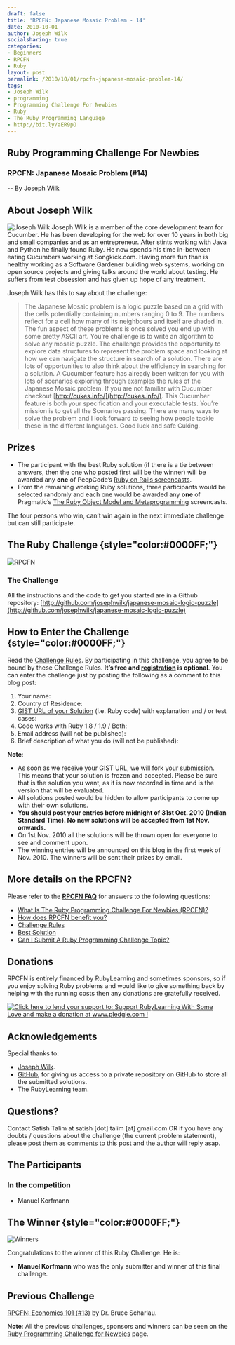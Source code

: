 ```yaml
---
draft: false
title: 'RPCFN: Japanese Mosaic Problem - 14'
date: 2010-10-01
author: Joseph Wilk
socialsharing: true
categories:
- Beginners
- RPCFN
- Ruby
layout: post
permalink: /2010/10/01/rpcfn-japanese-mosaic-problem-14/
tags:
- Joseph Wilk
- programming
- Programming Challenge For Newbies
- Ruby
- The Ruby Programming Language
- http://bit.ly/aER9pO
---
```

## Ruby Programming Challenge For Newbies

### RPCFN: Japanese Mosaic Problem (\#14)

-- By Joseph Wilk

## About Joseph Wilk

![Joseph
Wilk](http://rubylearning.com/images/josephwilk.jpeg "Joseph Wilk")
Joseph Wilk is a member of the core development team for Cucumber. He
has been developing for the web for over 10 years<!--more-->
in both big and small companies and as an entrepreneur. After stints working
with Java and Python he finally found Ruby. He now spends his time in-between
eating Cucumbers working at Songkick.com. Having more fun than is healthy
working as a Software Gardener building web systems, working on open source
projects and giving talks around the world about testing. He suffers from test
obsession and has given up hope of any treatment.

Joseph Wilk has this to say about the challenge:

> The Japanese Mosaic problem is a logic puzzle based on a grid with the
> cells potentially containing numbers ranging 0 to 9. The numbers
> reflect for a cell how many of its neighbours and itself are shaded
> in. The fun aspect of these problems is once solved you end up with
> some pretty ASCII art. You’re challenge is to write an algorithm to
> solve any mosaic puzzle. The challenge provides the opportunity to
> explore data structures to represent the problem space and looking at
> how we can navigate the structure in search of a solution. There are
> lots of opportunities to also think about the efficiency in searching
> for a solution. A Cucumber feature has already been written for you
> with lots of scenarios exploring through examples the rules of the
> Japanese Mosaic problem. If you are not familiar with Cucumber
> checkout [http://cukes.info/](http://cukes.info/). This Cucumber
> feature is both your specification and your executable tests. You’re
> mission is to get all the Scenarios passing. There are many ways to
> solve the problem and I look forward to seeing how people tackle these
> in the different languages. Good luck and safe Cuking.

## Prizes

-   The participant with the best Ruby solution (if there is a tie
    between answers, then the one who posted first will be the winner)
    will be awarded any **one** of PeepCode’s [Ruby on Rails
    screencasts](http://peepcode.com/screencasts/ruby-on-rails).
-   From the remaining working Ruby solutions, three participants would
    be selected randomly and each one would be awarded any **one** of
    Pragmatic’s [The Ruby Object Model and
    Metaprogramming](http://www.pragprog.com/screencasts/v-dtrubyom/the-ruby-object-model-and-metaprogramming)
    screencasts.

The four persons who win, can’t win again in the next immediate
challenge but can still participate.

## The Ruby Challenge {style="color:#0000FF;"}

![RPCFN](http://rubylearning.com/images/rubypc.jpg "Ruby Programming Challenge For Newbies")

### The Challenge

All the instructions and the code to get you started are in a Github
repository:
[http://github.com/josephwilk/japanese-mosaic-logic-puzzle](http://github.com/josephwilk/japanese-mosaic-logic-puzzle)

## How to Enter the Challenge {style="color:#0000FF;"}

Read the [Challenge
Rules](http://rubylearning.com/blog/ruby-programming-challenge-faq/index.php#rpc6).
By participating in this challenge, you agree to be bound by these
Challenge Rules. **It’s free and
[registration](http://rubylearning.com/blog/wp-login.php?action=register)
is optional**. You can enter the challenge just by posting the following
as a comment to this blog post:

1.  Your name:
2.  Country of Residence:
3.  [GIST URL of your
    Solution](http://rubylearning.com/blog/ruby-programming-challenge-faq/#rpc5)
    (i.e. Ruby code) with explanation and / or test cases:
4.  Code works with Ruby 1.8 / 1.9 / Both:
5.  Email address (will not be published):
6.  Brief description of what you do (will not be published):

**Note**:

-   As soon as we receive your GIST URL, we will fork your submission.
    This means that your solution is frozen and accepted. Please be sure
    that is the solution you want, as it is now recorded in time and is
    the version that will be evaluated.
-   All solutions posted would be hidden to allow participants to come
    up with their own solutions.
-   **You should post your entries before midnight of 31st Oct. 2010
    (Indian Standard Time). No new solutions will be accepted from 1st
    Nov. onwards.**
-   On 1st Nov. 2010 all the solutions will be thrown open for everyone
    to see and comment upon.
-   The winning entries will be announced on this blog in the first week
    of Nov. 2010. The winners will be sent their prizes by email.

## More details on the RPCFN?

Please refer to the **[RPCFN
FAQ](http://rubylearning.com/blog/ruby-programming-challenge-faq/)** for
answers to the following questions:

-   [What Is The Ruby Programming Challenge For Newbies
    (RPCFN)?](http://rubylearning.com/blog/ruby-programming-challenge-faq/index.php#rpc1)
-   [How does RPCFN benefit
    you?](http://rubylearning.com/blog/ruby-programming-challenge-faq/index.php#rpc2)
-   [Challenge
    Rules](http://rubylearning.com/blog/ruby-programming-challenge-faq/index.php#rpc6)
-   [Best
    Solution](http://rubylearning.com/blog/ruby-programming-challenge-faq/index.php#rpc3)
-   [Can I Submit A Ruby Programming Challenge
    Topic?](http://rubylearning.com/blog/ruby-programming-challenge-faq/index.php#rpc4)

## Donations

RPCFN is entirely financed by RubyLearning and sometimes sponsors, so if
you enjoy solving Ruby problems and would like to give something back by
helping with the running costs then any donations are gratefully
received.

[![Click here to lend your support to: Support RubyLearning With Some
Love and make a donation at www.pledgie.com
!](http://www.pledgie.com/campaigns/12553.png?skin_name=chrome)](http://www.pledgie.com/campaigns/12553)

## Acknowledgements

Special thanks to:

-   [Joseph Wilk](http://blog.josephwilk.net/).
-   [GitHub](http://github.com/), for giving us access to a private
    repository on GitHub to store all the submitted solutions.
-   The RubyLearning team.

## Questions?

Contact Satish Talim at satish [dot] talim [at] gmail.com OR if you have
any doubts / questions about the challenge (the current problem
statement), please post them as comments to this post and the author
will reply asap.

## The Participants

### In the competition

-   Manuel Korfmann

## The Winner {style="color:#0000FF;"}

![Winners](http://rubylearning.com/images/winner_icon_1.png)

Congratulations to the winner of this Ruby Challenge. He is:

-   **Manuel Korfmann** who was the only submitter and winner of this
    final challenge.

## Previous Challenge

[RPCFN: Economics 101
(\#13)](http://rubylearning.com/blog/2010/08/31/rpcfn-economics-101-13/)
by Dr. Bruce Scharlau.

**Note**: All the previous challenges, sponsors and winners can be seen
on the [Ruby Programming Challenge for
Newbies](http://ruby-challenge.rubylearning.org/) page.
